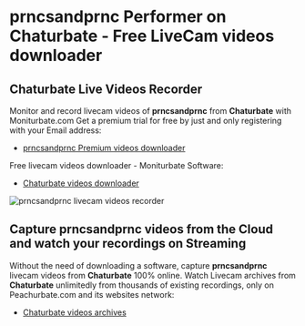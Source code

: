 # prncsandprnc Performer on Chaturbate - Free LiveCam videos downloader

## Chaturbate Live Videos Recorder

Monitor and record livecam videos of **prncsandprnc** from **Chaturbate** with Moniturbate.com
Get a premium trial for free by just and only registering with your Email address:
* [prncsandprnc Premium videos downloader](https://moniturbate.com/request-demo-licence-key.html)

Free livecam videos downloader - Moniturbate Software:
* [Chaturbate videos downloader](https://moniturbate.com/moniturbate-download-software.html)

![prncsandprnc livecam videos recorder](https://peachurnet.com/templates/moniturbate-software.png)


## Capture prncsandprnc videos from the Cloud and watch your recordings on Streaming

Without the need of downloading a software, capture **prncsandprnc** livecam videos from **Chaturbate** 100% online.
Watch Livecam archives from **Chaturbate** unlimitedly from thousands of existing recordings, only on Peachurbate.com and its websites network:
* [Chaturbate videos archives](https://peachurnet.com/)